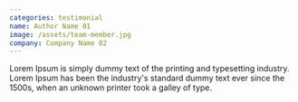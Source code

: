 ```yaml
---
categories: testimonial
name: Author Name 01
image: /assets/team-member.jpg
company: Company Name 02
---
```

Lorem Ipsum is simply dummy text of the printing and typesetting industry. Lorem Ipsum has been the industry's standard dummy text ever since the 1500s, when an unknown printer took a galley of type.